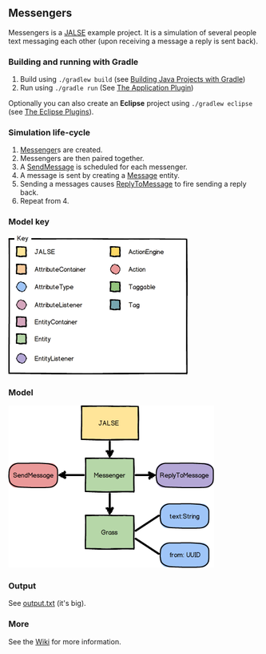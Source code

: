 ## Messengers
Messengers is a [JALSE](https://github.com/Ellzord/JALSE) example project. It is a simulation of several people text messaging each other (upon receiving a message a reply is sent back).

### Building and running with Gradle
1. Build using ```./gradlew build``` (see [Building Java Projects with Gradle](https://spring.io/guides/gs/gradle/#_build_your_project_with_gradle_wrapper))
2. Run using ```./gradle run``` (See [The Application Plugin](http://gradle.org/docs/current/userguide/application_plugin.html))

Optionally you can also create an **Eclipse** project using ```./gradlew eclipse``` (see [The Eclipse Plugins](http://gradle.org/docs/current/userguide/eclipse_plugin.html)).

### Simulation life-cycle
1. [Messenger](https://github.com/Ellzord/JALSE-Messengers/blob/master/src/main/java/messengers/entities/Messenger.java)s are created.
2. Messengers are then paired together.
3. A [SendMessage](https://github.com/Ellzord/JALSE-Messengers/blob/master/src/main/java/messengers/actions/SendMessage.java) is scheduled for each messenger.
4. A message is sent by creating a [Message](https://github.com/Ellzord/JALSE-Messengers/blob/master/src/main/java/messengers/entities/Message.java) entity.
5. Sending a messages causes [ReplyToMessage](https://github.com/Ellzord/JALSE-Messengers/blob/master/src/main/java/messengers/entities/ReplyToMessage.java) to fire sending a reply back.
6. Repeat from 4.

### Model key
![Model key](model-key.png)

### Model
![Model](messengers-model.png)

### Output
See [output.txt](output.txt) (it's big).

### More
See the [Wiki](https://github.com/Ellzord/JALSE/wiki) for more information.
